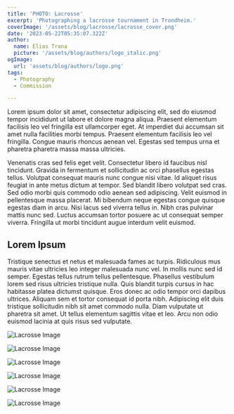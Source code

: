 ```yaml
---
title: 'PHOTO: Lacrosse'
excerpt: 'Photographing a lacrosse tournament in Trondheim.'
coverImage: '/assets/blog/lacrosse/lacrosse_cover.png'
date: '2023-05-22T05:35:07.322Z'
author:
  name: Elias Trana
  picture: '/assets/blog/authors/logo_italic.png'
ogImage:
  url: 'assets/blog/authors/logo.png'
tags:
  - Photography
  - Commission

---
```


Lorem ipsum dolor sit amet, consectetur adipiscing elit, sed do eiusmod tempor incididunt ut labore et dolore magna aliqua. Praesent elementum facilisis leo vel fringilla est ullamcorper eget. At imperdiet dui accumsan sit amet nulla facilities morbi tempus. Praesent elementum facilisis leo vel fringilla. Congue mauris rhoncus aenean vel. Egestas sed tempus urna et pharetra pharetra massa massa ultricies.

Venenatis cras sed felis eget velit. Consectetur libero id faucibus nisl tincidunt. Gravida in fermentum et sollicitudin ac orci phasellus egestas tellus. Volutpat consequat mauris nunc congue nisi vitae. Id aliquet risus feugiat in ante metus dictum at tempor. Sed blandit libero volutpat sed cras. Sed odio morbi quis commodo odio aenean sed adipiscing. Velit euismod in pellentesque massa placerat. Mi bibendum neque egestas congue quisque egestas diam in arcu. Nisi lacus sed viverra tellus in. Nibh cras pulvinar mattis nunc sed. Luctus accumsan tortor posuere ac ut consequat semper viverra. Fringilla ut morbi tincidunt augue interdum velit euismod.

## Lorem Ipsum

Tristique senectus et netus et malesuada fames ac turpis. Ridiculous mus mauris vitae ultricies leo integer malesuada nunc vel. In mollis nunc sed id semper. Egestas tellus rutrum tellus pellentesque. Phasellus vestibulum lorem sed risus ultricies tristique nulla. Quis blandit turpis cursus in hac habitasse platea dictumst quisque. Eros donec ac odio tempor orci dapibus ultrices. Aliquam sem et tortor consequat id porta nibh. Adipiscing elit duis tristique sollicitudin nibh sit amet commodo nulla. Diam vulputate ut pharetra sit amet. Ut tellus elementum sagittis vitae et leo. Arcu non odio euismod lacinia at quis risus sed vulputate.

![Lacrosse Image](/assets/blog/lacrosse/lacrosse1.jpeg)

![Lacrosse Image](/assets/blog/lacrosse/lacrosse2.jpeg)

![Lacrosse Image](/assets/blog/lacrosse/lacrosse3.jpeg)

![Lacrosse Image](/assets/blog/lacrosse/lacrosse5.jpeg)

![Lacrosse Image](/assets/blog/lacrosse/lacrosse6.jpeg)

![Lacrosse Image](/assets/blog/lacrosse/lacrosse7.jpeg)

